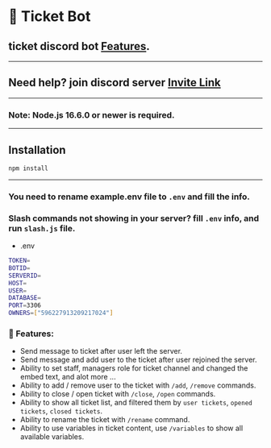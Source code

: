 # 📃 Ticket Bot


## ticket discord bot [Features](#-features).
---
## Need help? join discord server [Invite Link](https://discord.gg/hHweGgGqXa)

---
### Note: Node.js 16.6.0 or newer is required.
---

## Installation

```sh
npm install
```
---

### You need to rename example.env file to `.env` and fill the info.
### Slash commands not showing in your server? fill `.env` info, and run `slash.js` file.

- .env
```sh
TOKEN=
BOTID=
SERVERID=
HOST=
USER=
DATABASE=
PORT=3306
OWNERS=["596227913209217024"]
```

### 🥳 Features:
- Send message to ticket after user left the server.
- Send message and add user to the ticket after user rejoined the server.
- Ability to set staff, managers role for ticket channel and changed the embed text, and alot more ...
- Ability to add / remove user to the ticket with `/add`, `/remove` commands.
- Ability to close / open ticket with `/close`, `/open` commands.
- Ability to show all ticket list, and filtered them by `user tickets`, `opened tickets`, `closed tickets`.
- Ability to rename the ticket with `/rename` command.
- Ability to use variables in ticket content, use `/variables` to show all available variables.
